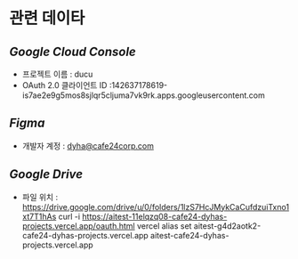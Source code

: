 # **관련 데이타**

## _Google Cloud Console_

- 프로젝트 이름 : ducu
- OAuth 2.0 클라이언트 ID :142637178619-is7ae2e9g5mos8sjlqr5cljuma7vk9rk.apps.googleusercontent.com

## _Figma_

- 개발자 계정 : dyha@cafe24corp.com

## _Google Drive_

- 파일 위치 : https://drive.google.com/drive/u/0/folders/1lzS7HcJMykCaCufdzuiTxno1xt7T1hAs
  curl -i https://aitest-11elqzq08-cafe24-dyhas-projects.vercel.app/oauth.html
  vercel alias set aitest-g4d2aotk2-cafe24-dyhas-projects.vercel.app aitest-cafe24-dyhas-projects.vercel.app
